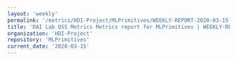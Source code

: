 ```yaml
---
layout: 'weekly'
permalink: '/metrics/HDI-Project/MLPrimitives/WEEKLY-REPORT-2020-03-15'
title: 'DAI Lab OSS Metrics Metrics report for MLPrimitives | WEEKLY-REPORT-2020-03-15'
organization: 'HDI-Project'
repository: 'MLPrimitives'
current_date: '2020-03-15'
---
```

